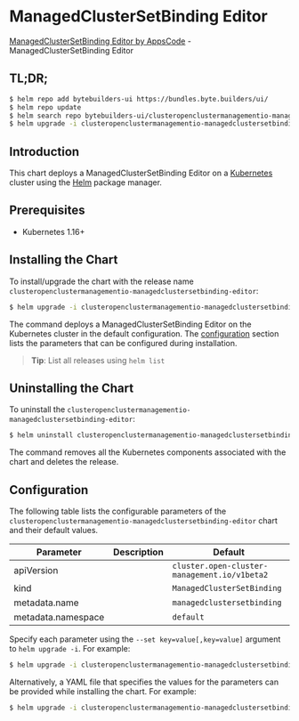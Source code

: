 # ManagedClusterSetBinding Editor

[ManagedClusterSetBinding Editor by AppsCode](https://byte.builders) - ManagedClusterSetBinding Editor

## TL;DR;

```bash
$ helm repo add bytebuilders-ui https://bundles.byte.builders/ui/
$ helm repo update
$ helm search repo bytebuilders-ui/clusteropenclustermanagementio-managedclustersetbinding-editor --version=v0.4.16
$ helm upgrade -i clusteropenclustermanagementio-managedclustersetbinding-editor bytebuilders-ui/clusteropenclustermanagementio-managedclustersetbinding-editor -n default --create-namespace --version=v0.4.16
```

## Introduction

This chart deploys a ManagedClusterSetBinding Editor on a [Kubernetes](http://kubernetes.io) cluster using the [Helm](https://helm.sh) package manager.

## Prerequisites

- Kubernetes 1.16+

## Installing the Chart

To install/upgrade the chart with the release name `clusteropenclustermanagementio-managedclustersetbinding-editor`:

```bash
$ helm upgrade -i clusteropenclustermanagementio-managedclustersetbinding-editor bytebuilders-ui/clusteropenclustermanagementio-managedclustersetbinding-editor -n default --create-namespace --version=v0.4.16
```

The command deploys a ManagedClusterSetBinding Editor on the Kubernetes cluster in the default configuration. The [configuration](#configuration) section lists the parameters that can be configured during installation.

> **Tip**: List all releases using `helm list`

## Uninstalling the Chart

To uninstall the `clusteropenclustermanagementio-managedclustersetbinding-editor`:

```bash
$ helm uninstall clusteropenclustermanagementio-managedclustersetbinding-editor -n default
```

The command removes all the Kubernetes components associated with the chart and deletes the release.

## Configuration

The following table lists the configurable parameters of the `clusteropenclustermanagementio-managedclustersetbinding-editor` chart and their default values.

|     Parameter      | Description |                         Default                         |
|--------------------|-------------|---------------------------------------------------------|
| apiVersion         |             | <code>cluster.open-cluster-management.io/v1beta2</code> |
| kind               |             | <code>ManagedClusterSetBinding</code>                   |
| metadata.name      |             | <code>managedclustersetbinding</code>                   |
| metadata.namespace |             | <code>default</code>                                    |


Specify each parameter using the `--set key=value[,key=value]` argument to `helm upgrade -i`. For example:

```bash
$ helm upgrade -i clusteropenclustermanagementio-managedclustersetbinding-editor bytebuilders-ui/clusteropenclustermanagementio-managedclustersetbinding-editor -n default --create-namespace --version=v0.4.16 --set apiVersion=cluster.open-cluster-management.io/v1beta2
```

Alternatively, a YAML file that specifies the values for the parameters can be provided while
installing the chart. For example:

```bash
$ helm upgrade -i clusteropenclustermanagementio-managedclustersetbinding-editor bytebuilders-ui/clusteropenclustermanagementio-managedclustersetbinding-editor -n default --create-namespace --version=v0.4.16 --values values.yaml
```
